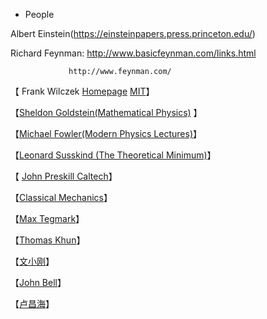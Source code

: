 - People

 Albert Einstein(https://einsteinpapers.press.princeton.edu/)
 
Richard Feynman: http://www.basicfeynman.com/links.html 

                 http://www.feynman.com/

【 Frank Wilczek  [Homepage](https://www.frankawilczek.com) [MIT](https://web.mit.edu/physics/people/faculty/wilczek_frank.html)】

【[Sheldon Goldstein(Mathematical Physics)](http://sites.math.rutgers.edu/~oldstein/quote.html) 】

【[Michael Fowler(Modern Physics Lectures)](http://galileo.phys.virginia.edu/classes/252/home.html)】

【[Leonard Susskind (The Theoretical Minimum)](http://theoreticalminimum.com)】

【 [John Preskill Caltech](http://www.theory.caltech.edu/people/preskill/index.html)】

【[Classical Mechanics](http://farside.ph.utexas.edu/teaching/301/lectures/)】

【[Max Tegmark](http://space.mit.edu/home/tegmark/popular.html)】

【[Thomas Khun](http://www.uky.edu/~eushe2/Pajares/Kuhnsnap.html)】

【[文小刚](http://dao.mit.edu/~wen/)】

【[John Bell](http://www-groups.dcs.st-and.ac.uk/~history/Biographies/Bell_John.html)】

【[卢昌海](https://www.changhai.org/)】
